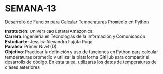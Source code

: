 # SEMANA-13
Desarrollo de Función para Calcular Temperaturas Promedio en Python
<p>
    <strong>Institución: </strong>Universidad Estatal Amazónica <br>
    <strong>Carrera: </strong>Ingeniería en Tecnologías de la Información y Comunicación <br>
    <strong>Estudiante: </strong>Jessica Alexandra Pujota Puga <br>
    <strong>Paralelo: </strong>Primer Nivel (D) <br>
    <strong>Objetivo: </strong> Practicar la definición y uso de funciones en Python para calcular temperaturas promedio y utilizar la plataforma GitHub para compartir el desarrollo de código. En esta tarea, utilizarás los datos de temperaturas de clases anteriores<br>
